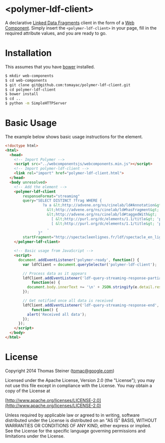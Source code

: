&lt;polymer-ldf-client&gt;
==========================

A declarative [Linked Data Fragments](http://linkeddatafragments.org) client in the form of a [Web Component](http://webcomponents.org/).
Simply insert the ```<polymer-ldf-client>``` in your page, fill in the required attribute values,
and you are ready to go.

Installation
============

This assumes that you have [bower](http://bower.io/) installed.

```sh
$ mkdir web-components
$ cd web-components
$ git clone git@github.com:tomayac/polymer-ldf-client.git
$ cd polymer-ldf-client
$ bower install
$ cd ..
$ python -m SimpleHTTPServer
```

Basic Usage
===========

The example below shows basic usage instructions for the element.

```html
<!doctype html>
<html>
  <head>
    <!-- Import Polymer -->
    <script src="../webcomponentsjs/webcomponents.min.js"></script>
    <!-- Import polymer-ldf-client -->
    <link rel="import" href="polymer-ldf-client.html">
  </head>
  <body unresolved>
    <!-- Add the element -->
    <polymer-ldf-client
        responseFormat="streaming"
        query="SELECT DISTINCT ?frag WHERE {
                 ?a a &lt;http://advene.org/ns/cinelab/ld#Annotation&gt; ;
                   &lt;http://advene.org/ns/cinelab/ld#hasFragment&gt; ?frag ;
                   &lt;http://advene.org/ns/cinelab/ld#taggedWith&gt;
                     [ &lt;http://purl.org/dc/elements/1.1/title&gt; 'personnages: Margaret'],
                     [ &lt;http://purl.org/dc/elements/1.1/title&gt; 'personnages: Grand Papa Pollitt'];
                   .
               }"
        startFragment="http://spectacleenlignes.fr/ldf/spectacle_en_lignes">
    </polymer-ldf-client>

    <!-- Basic usage from JavaScript -->
    <script>
      document.addEventListener('polymer-ready', function() {
        var ldfClient = document.querySelector('polymer-ldf-client');

        // Process data as it appears
        ldfClient.addEventListener('ldf-query-streaming-response-partial',
            function(e) {
          document.body.innerText += '\n' + JSON.stringify(e.detail.response);
        });

        // Get notified once all data is received
        ldfClient.addEventListener('ldf-query-streaming-response-end',
            function() {
          alert('Received all data');
        });
      });
    </script>
  </body>
</html>
```

License
=======
Copyright 2014 Thomas Steiner (tomac@google.com)

Licensed under the Apache License, Version 2.0 (the "License");
you may not use this file except in compliance with the License.
You may obtain a copy of the License at

[http://www.apache.org/licenses/LICENSE-2.0](http://www.apache.org/licenses/LICENSE-2.0)

Unless required by applicable law or agreed to in writing, software
distributed under the License is distributed on an "AS IS" BASIS,
WITHOUT WARRANTIES OR CONDITIONS OF ANY KIND, either express or implied.
See the License for the specific language governing permissions and
limitations under the License.
